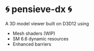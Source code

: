 # 🌀 pensieve-dx 🌀
A 3D model viewer built on D3D12 using
- Mesh shaders (WIP)
- SM 6.6 dynamic resources
- Enhanced barriers
